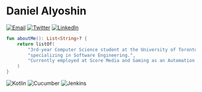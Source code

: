 # Daniel Alyoshin

[![Email](https://img.shields.io/badge/-Email-EA4335?logo=gmail&logoColor=white&style=for-the-badge)](mailto:daniel.alyoshin@mail.utoronto.ca)
[![Twitter](https://img.shields.io/badge/-Twitter-1DA1F2?logo=twitter&logoColor=white&style=for-the-badge)](https://twitter.com/danielalyoshin)
[![LinkedIn](https://img.shields.io/badge/-LinkedIn-0A66C2?logo=linkedin&logoColor=white&style=for-the-badge)](https://www.linkedin.com/in/danielalyoshin/)

```kt
fun aboutMe(): List<String>? {
    return listOf(
        "3rd-year Computer Science student at the University of Toronto " +
        "specializing in Software Engineering.",
        "Currently employed at Score Media and Gaming as an Automation Engineer."
    )
}
```

![Kotlin](https://img.shields.io/badge/-Kotlin-7F52FF?logo=kotlin&logoColor=white&style=for-the-badge)
![Cucumber](https://img.shields.io/badge/-Cucumber-23D96C?logo=cucumber&logoColor=white&style=for-the-badge)
![Jenkins](https://img.shields.io/badge/-Jenkins-D24939?logo=jenkins&logoColor=white&style=for-the-badge)
